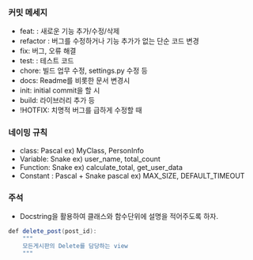 ### 커밋 메세지

- feat: : 새로운 기능 추가/수정/삭제
- refactor : 버그를 수정하거나 기능 추가가 없는 단순 코드 변경
- fix: 버그, 오류 해결
- test: : 테스트 코드
- chore: 빌드 업무 수정, settings.py 수정 등
- docs: Readme를 비롯한 문서 변경시
- init: initial commit을 할 시
- build: 라이브러리 추가 등
- !HOTFIX: 치명적 버그를 급하게 수정할 때

### 네이밍 규칙

- class: Pascal ex) MyClass, PersonInfo
- Variable: Snake ex) user_name, total_count
- Function: Snake ex) calculate_total, get_user_data
- Constant : Pascal + Snake pascal ex) MAX_SIZE, DEFAULT_TIMEOUT

### 주석

- Docstring을 활용하여 클래스와 함수단위에 설명을 적어주도록 하자.

```java
def delete_post(post_id):
    """
    모든게시판의 Delete를 담당하는 view
    """
```
